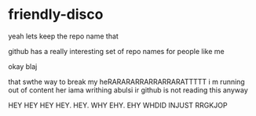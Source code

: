 # friendly-disco


yeah lets keep the repo name that 


github has a really interesting set of repo names for people like me


okay blaj 

that swthe way to break my heRARARARRARRARRARATTTTT
i m running out of content her 
 iama writhing abulsi ir
github is not reading this anyway 
  
  
  
   HEY HEY HEY HEY. HEY. WHY EHY. EHY WHDID INJUST RRGKJOP
